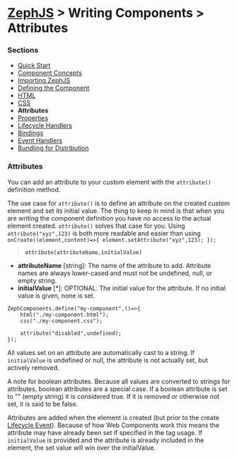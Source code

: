 # [ZephJS](../README.md) > Writing Components > Attributes

### Sections

- [Quick Start](./ComponentQuickStart.md)
- [Component Concepts](./ComponentConcepts.md)
- [Importing ZephJS](./ComponentImporting.md)
- [Defining the Component](./ComponentDefinition.md)
- [HTML](./ComponentMarkup.md)
- [CSS](./ComponentStyling.md)
- **Attributes**
- [Properties](./ComponentProperties.md)
- [Lifecycle Handlers](./ComponentLifecycleHandlers.md)
- [Bindings](./ComponentBindings.md)
- [Event Handlers](./ComponentEvents.md)
- [Bundling for Distribution](./docs/ComponentBundling.md)

### Attributes

You can add an attribute to your custom element with the `attribute()` definition method.

The use case for `attribute()` is to define an attribute on the created custom element and set its initial value.  The thing to keep in mind is that when you are writing the component definition you have no access to the actual element created.  `attribute()` solves that case for you.  Using `attribute("xyz",123)` is both more readable and easier than using `onCreate((element,content)=>{ element.setAttribute("xyz",123); });`

> **`attribute(attributeName,initialValue)`**
 - **attributeName** [string]: The name of the attribute to add.  Attribute names are always lower-cased and must not be undefined, null, or empty string.
 - **initialValue** [*]: OPTIONAL. The initial value for the attribute. If no initial value is given, none is set.

```
ZephComponents.define("my-component",()=>{
	html("./my-component.html");
	css("./my-component.css");

	attribute("disabled",undefined);
});
```

All values set on an attribute are automatically cast to a string. If `initialValue` is undefined or null, the attribute is not actually set, but actively removed.

A note for boolean attributes.  Because all values are converted to strings for attributes, boolean attributes are a special case.  If a boolean attribute is set to "" (empty string) it is considered true.  If it is removed or otherwise not set, it is said to be false.

Attributes are added when the element is created (but prior to the create [Lifecycle Event](./ComponentLifecycleHandlers.md)).  Because of how Web Components work this means the attribute may have already been set if specified in the tag usage. If `initialValue` is provided and the attribute is already included in the element, the set value will win over the initialValue.
